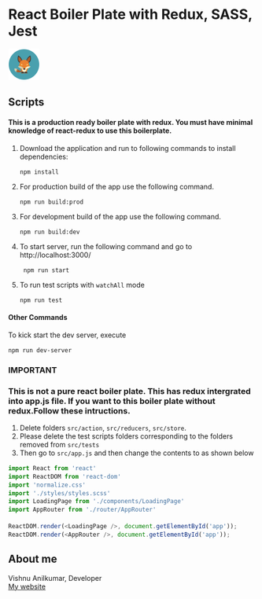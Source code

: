 # React Boiler Plate with Redux, SASS, Jest
![logo](https://github.com/vishnuak1989/react-boiler-plate/blob/master/public/images/favico.png)
## Scripts 
#### This is a production ready boiler plate with redux. You must have minimal knowledge of react-redux to use this boilerplate.

1. Download the application and run to following commands to install dependencies:
    ```
    npm install
    ```
1. For production build of the app use the following command.
    ```
    npm run build:prod
    ```
1. For development build of the app use the following command.
    ```
    npm run build:dev
    ```
1. To start server, run the following command and go to http://localhost:3000/
   ```
    npm run start  
   ```
1. To run test scripts with `watchAll` mode     
    ```
    npm run test
    ```

#### Other Commands
To kick start the dev server, execute
``` 
npm run dev-server
```
### IMPORTANT
### This is not a pure react boiler plate. This has redux intergrated into app.js file. If you want to this boiler plate without redux.Follow these intructions. 
1. Delete folders `src/action`, `src/reducers`, `src/store`.
1. Please delete the test scripts folders corresponding to the folders removed  from `src/tests`
2. Then go to `src/app.js` and then change the contents to as shown         below
  ```javascript
  import React from 'react'
import ReactDOM from 'react-dom'
import 'normalize.css'
import './styles/styles.scss'
import LoadingPage from './components/LoadingPage'
import AppRouter from './router/AppRouter'

ReactDOM.render(<LoadingPage />, document.getElementById('app'));
ReactDOM.render(<AppRouter />, document.getElementById('app'));
```

 ## About me
 Vishnu Anilkumar, <nr />
 Developer <br />
  [My website](http://vishnuanilkumar.com)